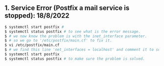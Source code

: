 

## **1. Service Error (Postfix a mail service is stopped): 18/8/2022**

```bash
$ systemctl start postfix # 
$ systemctl status postfix # to see what is the error message.
$ # we now know the problem is with the inet_interface parameter.
$ # so we go to '/etc/postfix/main.cf' to fix it.
$ vi /etc/postfix/main.cf
$ # we find this line 'net_interfaces = localhost' and comment it to solve the problem.
$ systemctl start postfix 
$ systemctl status postfix # to make sure the problem is solved.
